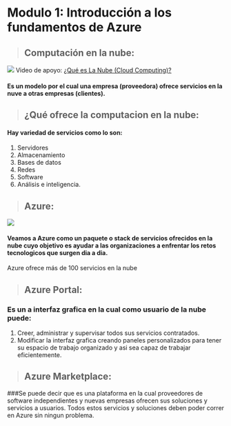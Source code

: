 # Modulo 1:  Introducción a los fundamentos de Azure

> ## Computación en la nube:
![](https://ucarecdn.com/a8e67a94-70fe-4a26-ae3c-0ad56cfd7b9c/)
Video de apoyo:
[¿Qué es La Nube (Cloud Computing)?](https://www.youtube.com/watch?v=1mlu91WJZI0 "¿Qué es La Nube (Cloud Computing)?")
#### Es un modelo por el cual una empresa (proveedora) ofrece servicios en la nuve a otras empresas (clientes).


>## ¿Qué ofrece la computacion en la nube:
#### Hay variedad de servicios como lo son:
1. Servidores 
2. Almacenamiento
3. Bases de datos 
4. Redes 
5. Software 
6. Análisis e inteligencia.

> ## Azure:
![](https://www.educadictos.com/wp-content/uploads/2018/08/Sin-t%C3%ADtulo-1.jpg)


#### Veamos a Azure como un paquete o stack de servicios ofrecidos en la nube cuyo objetivo es ayudar a las organizaciones a enfrentar los retos tecnologicos que surgen dia a dia.
Azure ofrece más de 100 servicios en la nube

> ## Azure Portal:
### Es un a interfaz  grafica en la cual como usuario de la nube puede:
1. Creer, administrar y supervisar todos sus servicios contratados.
2. Modificar la interfaz grafica creando paneles personalizados para tener su espacio de trabajo organizado y asi sea capaz de trabajar eficientemente.

> ## Azure Marketplace:
###Se puede decir que es una plataforma en la cual  proveedores de software independientes y nuevas empresas ofrecen sus soluciones y servicios a usuarios. Todos estos servicios y soluciones deben poder correr en Azure sin ningun problema.

